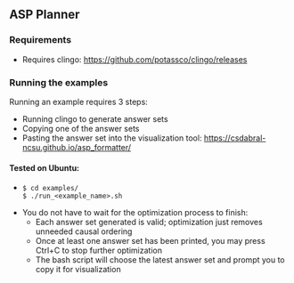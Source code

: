 ## ASP Planner

### Requirements
* Requires clingo: https://github.com/potassco/clingo/releases

### Running the examples
Running an example requires 3 steps:
* Running clingo to generate answer sets
* Copying one of the answer sets
* Pasting the answer set into the visualization tool: https://csdabral-ncsu.github.io/asp_formatter/

#### Tested on Ubuntu:
*   ```
    $ cd examples/
    $ ./run_<example_name>.sh
    ```
* You do not have to wait for the optimization process to finish:
    * Each answer set generated is valid; optimization just removes unneeded causal ordering
    * Once at least one answer set has been printed, you may press Ctrl+C to stop further optimization
    * The bash script will choose the latest answer set and prompt you to copy it for visualization